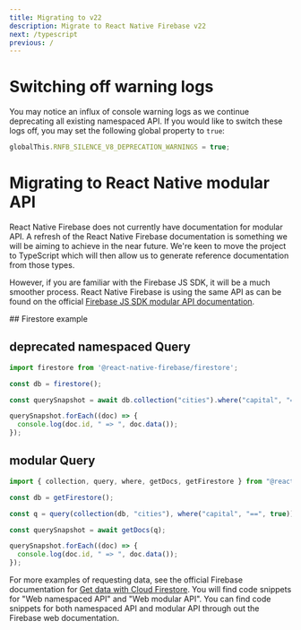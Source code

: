 ```yaml
---
title: Migrating to v22
description: Migrate to React Native Firebase v22
next: /typescript
previous: /
---
```


# Switching off warning logs

You may notice an influx of console warning logs as we continue deprecating all existing namespaced API. If you would like to switch these logs off, you may set the following global property to `true`:

```js
globalThis.RNFB_SILENCE_V8_DEPRECATION_WARNINGS = true;
```

# Migrating to React Native modular API

React Native Firebase does not currently have documentation for  modular API. A refresh of the React Native Firebase documentation is something we will be aiming to achieve in the near future. We're keen to move the project to TypeScript which will then allow us to generate reference documentation from those types.

However, if you are familiar with the Firebase JS SDK, it will be a much smoother process. React Native Firebase is using the same API as can be found on the official [Firebase JS SDK modular API documentation](https://firebase.google.com/docs/reference/js).

## Firestore example

## deprecated namespaced Query

```js
import firestore from '@react-native-firebase/firestore';

const db = firestore();

const querySnapshot = await db.collection("cities").where("capital", "==", true).get();

querySnapshot.forEach((doc) => {
  console.log(doc.id, " => ", doc.data());
});
```

## modular Query

```js
import { collection, query, where, getDocs, getFirestore } from "@react-native-firebase/firestore";

const db = getFirestore();

const q = query(collection(db, "cities"), where("capital", "==", true));

const querySnapshot = await getDocs(q);

querySnapshot.forEach((doc) => {
  console.log(doc.id, " => ", doc.data());
});
```

For more examples of requesting data, see the official Firebase documentation for [Get data with Cloud Firestore](https://firebase.google.com/docs/firestore/query-data/get-data). You will find code snippets for "Web namespaced API" and "Web modular API". You can find code snippets for both namespaced API and modular API through out the Firebase web documentation.
